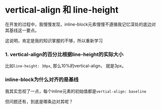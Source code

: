 # vertical-align 和 line-height

在开发的过程中，我慢慢发现，inline-block元素慢慢不遵循我记忆深处的底边对其基线这一要点。

这说明，肯定是我的知识掌握的不够，所以重新学习


### 1. vertical-align的百分比根据line-height的实际大小

比如```line-height: 30px```, 那么10%的vertical-align， 就是3px。


### inline-block为什么对齐的是基线

我其实忽视了一点，每个inline元素的初始值都是```vertial-align: baseline```

但问题还有，到底是哪条边对其呢？